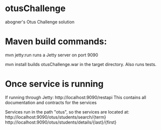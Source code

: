 # otusChallenge
abogner's Otus Challenge solution

# Maven build commands:
mvn jetty:run 
runs a Jetty server on port 9090

mvn install 
builds otusChallenge.war in the target directory. Also runs tests.

# Once service is running
If running through Jetty: http://localhost:9090/restapi
This contains all documentation and contracts for the services

Services run in the path "otus", so the services are located at:
http://localhost:9090/otus/students/search/{term}
http://localhost:9090/otus/students/details/{last}/{first}

